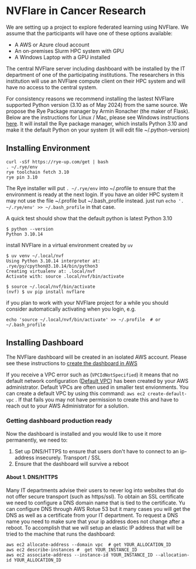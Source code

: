 # NVFlare in Cancer Research 

We are setting up a project to explore federated learning using NVFlare. We assume that the participants will have one of these options available: 

- A AWS or Azure cloud account
- An on-premises Slurm HPC system with GPU 
- A Windows Laptop with a GPU installed 

The central NVFlare server including dashboard with be installed by the IT department of one of the participating institutions. The researchers in this institution will use an NVFlare compute client on their HPC system and will have no access to the central system. 

For consistency reasons we recommend installing the lastest NVFlare supported Python version (3.10 as of May 2024) from the same source. We propose the Rye Package manager by Armin Ronacher (the maker of Flask). Below are the instructions for Linux / Mac, please see Windows instructions [here](https://rye-up.com/). It will install the Rye package manager, which installs Python 3.10 and make it the default Python on your system (it will edit file ~/.python-version)

## Installing Environment 

```
curl -sSf https://rye-up.com/get | bash
. ~/.rye/env
rye toolchain fetch 3.10
rye pin 3.10
```

The Rye installer will put `. ~/.rye/env` into ~/.profile to ensure that the environment is ready at the next login. If you have an older HPC system it may not use the file ~/.profile but ~/.bash_profile instead. just run `echo '. ~/.rye/env' >> ~/.bash_profile` in that case. 

A quick test should show that the default python is latest Python 3.10

```
$ python --version
Python 3.10.14
```

install NVFlare in a virtual environment created by `uv` 

```
$ uv venv ~/.local/nvf
Using Python 3.10.14 interpreter at: .rye/py/cpython@3.10.14/bin/python3
Creating virtualenv at: .local/nvf
Activate with: source .local/nvf/bin/activate

$ source ~/.local/nvf/bin/activate
(nvf) $ uv pip install nvflare
```

if you plan to work with your NVFlare project for a while you should consider automatically activating when you login, e.g. 

```
echo 'source ~/.local/nvf/bin/activate' >> ~/.profile  # or ~/.bash_profile
```

## Installing Dashboard

The NVFlare dashboard will be created in an isolated AWS account. Please see these instructions to [create the dashboard in AWS](https://nvflare.readthedocs.io/en/main/real_world_fl/cloud_deployment.html#create-dashboard-on-aws)

If you receive a VPC error such as (`VPCIdNotSpecified`) it means that no default network configuration ([Default VPC](https://docs.aws.amazon.com/vpc/latest/userguide/default-vpc.html)) has been created by your AWS administrator. Default VPCs are often used in smaller test envionments. You can create a default VPC by using this command: `aws ec2 create-default-vpc` . If that fails you may not have permission to create this and have to reach out to your AWS Administrator for a solution. 

### Getting dashboard production ready 

Now the dashboard is installed and you would like to use it more permanently, we need to:

1. Set up DNS/HTTPS to ensure that users don't have to connect to an ip-address insecurely. Transport / SSL 
1. Ensure that the dashboard will survive a reboot 


#### About 1. DNS/HTTPS

Many IT departments advise their users to never log into websites that do not offer secure transport (such as https/ssl). To obtain an SSL certificate we need to configure a DNS domain name that is tied to the certificate. Yu can configure DNS through AWS Rotue 53 but it many cases you will get the DNS as well as a certificate from your IT department. To request a DNS name you need to make sure that your ip address does not change after a reboot. To accomplish that we will setup an elastic IP address that will be tried to the machine that runs the dashboard:

```
aws ec2 allocate-address --domain vpc  # get YOUR_ALLOCATION_ID
aws ec2 describe-instances #  get YOUR_INSTANCE_ID
aws ec2 associate-address --instance-id YOUR_INSTANCE_ID --allocation-id YOUR_ALLOCATION_ID
```



